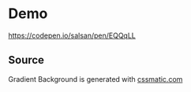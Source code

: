 # Demo

https://codepen.io/salsan/pen/EQQqLL

## Source

Gradient Background is generated with [cssmatic.com](https://cssmatic.com/gradient-generator)
